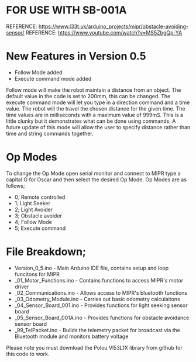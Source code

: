 # FOR USE WITH SB-001A

REFERENCE: https://www.l33t.uk/arduino_projects/mipr/obstacle-avoiding-sensor/
REFERENCE: https://www.youtube.com/watch?v=MS5ZbgQp-YA

# New Features in Version 0.5

- Follow Mode added
- Execute command mode added

Follow mode will make the robot maintain a distance from an object. The default value in the code is set to 200mm, this can be changed.
The execute command mode will let you type in a direction command and a time value. The robot will the travel the chosen distance for
the given time. The time values are in milliseconds with a maximum value of 999mS. This is a little clunky but it demonstrates what can be
done using commands. A future update of this mode will allow the user to specify distance rather than time and string commands together.

# Op Modes

To change the Op Mode open serial monitor and connect to MIPR type a capital O for Oscar and then select the desired Op Mode.
Op Modes are as follows;

- 0; Remote controlled
- 1; Light Seeker
- 2; Light Avoider
- 3; Obstacle avoider
- 4; Follow Mode
- 5; Execute command

# File Breakdown;

- Version_0_5.ino - Main Arduino IDE file, contains setup and loop funcitons for MIPR
- _01_Motor_Functions.ino - Contains functions to access MIPR's motor driver
- _02_Communications.ino - Allows access to MIPR's bluetooth functions
- _03_Odometry_Module.ino - Carries out basic odometry calculaitons
- _04_Sensor_Board_001.ino - Provides functions for light seeking sensor board
- _05_Sensor_Board_001A.ino - Provides functions for obstacle avoidance sensor board
- _99_TelPacket.ino - Builds the telemetry packet for broadcast via the Bluetooth module and monitors battery voltage

Please note you must download the Polou Vl53L1X library from github for this code to work.

